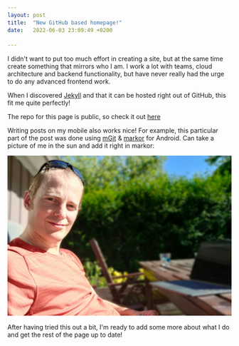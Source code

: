 ```yaml
---
layout: post
title:  "New GitHub based homepage!"
date:   2022-06-03 23:09:49 +0200

---
```

I didn't want to put too much effort in creating a site, but at the same time create something that mirrors who I am.
I work a lot with teams, cloud architecture and backend functionality, but have never really had the urge to do any advanced frontend work. 

When I discovered [Jekyll](https://github.com/jekyll/jekyll) and that it can be hosted right out of GitHub, this fit me quite perfectly!

The repo for this page is public, so check it out [here](https://github.com/fehlhabers/FehlhaberConsulting)

Writing posts on my mobile also works nice! For example, this particular part of the post was done using [mGit](https://github.com/maks/MGit) &  [markor](https://github.com/gsantner/markor) for Android. Can take a picture of me in the sun and add it right in markor:

![IMG20220604165537](/_assets/IMG20220604165537.jpg)

After having tried this out a bit, I'm ready to add some more about what I do and get the rest of the page up to date! 
